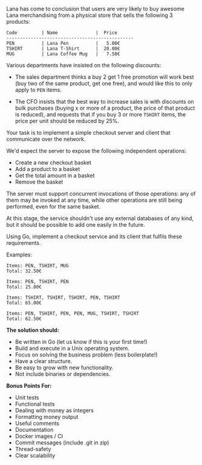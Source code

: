 Lana has come to conclusion that users are very likely to buy awesome Lana merchandising from a physical store that sells the following 3 products: 

``` 
Code         | Name              |  Price
-----------------------------------------------
PEN          | Lana Pen          |   5.00€
TSHIRT       | Lana T-Shirt      |  20.00€
MUG          | Lana Coffee Mug   |   7.50€
```

Various departments have insisted on the following discounts:

 * The sales department thinks a buy 2 get 1 free promotion will work best (buy two of the same product, get one free), and would like this to only apply to `PEN` items.

 * The CFO insists that the best way to increase sales is with discounts on bulk purchases (buying x or more of a product, the price of that product is reduced), and requests that if you buy 3 or more `TSHIRT` items, the price per unit should be reduced by 25%.

Your task is to implement a simple checkout server and client that communicate over the network.

We'd expect the server to expose the following independent operations:

- Create a new checkout basket
- Add a product to a basket
- Get the total amount in a basket
- Remove the basket

The server must support concurrent invocations of those operations: any of them may be invoked at any time, while other operations are still being performed, even for the same basket.

At this stage, the service shouldn't use any external databases of any kind, but it should be possible to add one easily in the future.

Using Go, implement a checkout service and its client that fulfils these requirements.

Examples:

    Items: PEN, TSHIRT, MUG
    Total: 32.50€

    Items: PEN, TSHIRT, PEN
    Total: 25.00€

    Items: TSHIRT, TSHIRT, TSHIRT, PEN, TSHIRT
    Total: 65.00€

    Items: PEN, TSHIRT, PEN, PEN, MUG, TSHIRT, TSHIRT
    Total: 62.50€

**The solution should:**

- Be written in Go (let us know if this is your first time!)
- Build and execute in a Unix operating system.
- Focus on solving the business problem (less boilerplate!)
- Have a clear structure.
- Be easy to grow with new functionality.
- Not include binaries or dependencies.

**Bonus Points For:**

- Unit tests
- Functional tests
- Dealing with money as integers
- Formatting money output
- Useful comments
- Documentation
- Docker images / CI
- Commit messages (include .git in zip)
- Thread-safety
- Clear scalability
